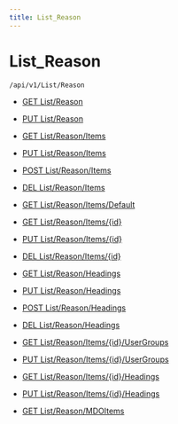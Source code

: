 ```yaml
---
title: List_Reason
---
```


# List_Reason

```http
/api/v1/List/Reason
```




* [GET List/Reason](v1ReasonList_GetListDefinition.md)

* [PUT List/Reason](v1ReasonList_SetListDefinition.md)

* [GET List/Reason/Items](v1ReasonList_GetAll.md)

* [PUT List/Reason/Items](v1ReasonList_PutAllReason.md)

* [POST List/Reason/Items](v1ReasonList_PostReason.md)

* [DEL List/Reason/Items](v1ReasonList_DeleteAllReason.md)

* [GET List/Reason/Items/Default](v1ReasonList_CreateDefaultReason.md)

* [GET List/Reason/Items/{id}](v1ReasonList_GetReason.md)

* [PUT List/Reason/Items/{id}](v1ReasonList_PutReason.md)

* [DEL List/Reason/Items/{id}](v1ReasonList_DeleteReason.md)

* [GET List/Reason/Headings](v1ReasonList_GetReasonHeadings.md)

* [PUT List/Reason/Headings](v1ReasonList_PutReasonHeadings.md)

* [POST List/Reason/Headings](v1ReasonList_PostReasonHeading.md)

* [DEL List/Reason/Headings](v1ReasonList_DeleteReasonHeadings.md)

* [GET List/Reason/Items/{id}/UserGroups](v1ReasonList_GetReasonUserGroupsForListItem.md)

* [PUT List/Reason/Items/{id}/UserGroups](v1ReasonList_PutReasonUserGroupsForListItem.md)

* [GET List/Reason/Items/{id}/Headings](v1ReasonList_GetReasonHeadingsForListItem.md)

* [PUT List/Reason/Items/{id}/Headings](v1ReasonList_PutReasonHeadingsForListItem.md)

* [GET List/Reason/MDOItems](v1ReasonList_GetMDOList.md)